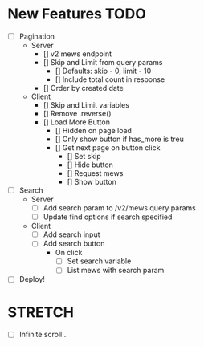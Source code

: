 # New Features TODO

- [ ] Pagination
  - Server
    - [] v2 mews endpoint
    - [] Skip and Limit from query params
      - [] Defaults: skip - 0, limit - 10
      - [] Include total count in response
    - [] Order by created date
  - Client
    - [] Skip and Limit variables
    - [] Remove .reverse()
    - [] Load More Button
      - [] Hidden on page load
      - [] Only show button if has_more is treu
      - [] Get next page on button click
        - [] Set skip
        - [] Hide button
        - [] Request mews
        - [] Show button
- [ ] Search
  - Server
    - [ ] Add search param to /v2/mews query params
    - [ ] Update find options if search specified
  - Client
    - [ ] Add search input
    - [ ] Add search button
      - On click
        - [ ] Set search variable
        - [ ] List mews with search param
- [ ] Deploy!

# STRETCH

- [ ] Infinite scroll...
